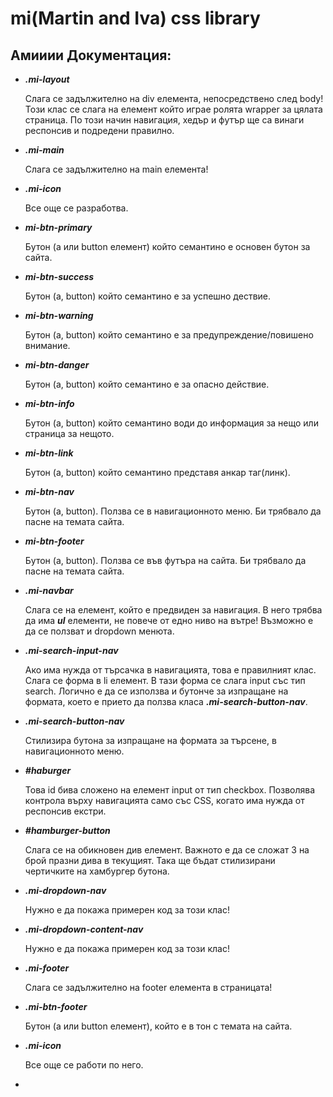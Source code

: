 <h1>mi(Martin and Iva) css library</h1>

<h2>Амииии Документация:</h2>

<ul>
  
  <li>
    <b><i>.mi-layout</i></b><p>Слага се задължително на div елемента, непосредствено след body! Този клас се слага на елемент който играе ролята wrapper за цялата страница. По този начин навигация, хедър и футър ще са винаги респонсив и подредени правилно.</p>
  </li>

  <li>
    <b><i>.mi-main</i></b><p>Слага се задължително на main елемента!</p>
  </li>

  <li>
    <b><i>.mi-icon</i></b><p>Все още се разработва.</p>
  </li>

  <li>
    <b><i>mi-btn-primary</i></b><p>Бутон (a или button елемент) който семантино е основен бутон за сайта.</p>
  </li>

  <li>
    <b><i>mi-btn-success</i></b><p>Бутон (a, button) който семантино е за успешно дествие.</p>
  </li>

  <li>
    <b><i>mi-btn-warning</i></b><p>Бутон (a, button) който семантино е за предупреждение/повишено внимание.</p>
  </li>

  <li>
    <b><i>mi-btn-danger</i></b><p>Бутон (a, button) който семантино е за опасно действие.</p>
  </li>

  <li>
    <b><i>mi-btn-info</i></b><p>Бутон (a, button) който семантино води до информация за нещо или страница за нещото.</p>
  </li>

  <li>
    <b><i>mi-btn-link</i></b><p>Бутон (a, button) който семантино представя анкар таг(линк).</p>
  </li>

  <li>
    <b><i>mi-btn-nav</i></b><p>Бутон (a, button). Ползва се в навигационното меню. Би трябвало да пасне на темата сайта.</p>
  </li>

  <li>
    <b><i>mi-btn-footer</i></b><p>Бутон (a, button). Ползва се във футъра на сайта. Би трябвало да пасне на темата сайта.</p>
  </li>

  <li>
    <b><i>.mi-navbar</i></b><p>Слага се на елемент, който е предвиден за навигация. В него трябва да има <b><i>ul</i></b> елементи, не повече от едно ниво на вътре! Възможно е да се ползват и dropdown менюта.</p>
  </li>

  <li>
    <b><i>.mi-search-input-nav</i></b><p>Ако има нужда от търсачка в навигацията, това е правилният клас. Слага се форма в li елемент. В тази форма се слага input със тип search. Логично е да се използва и бутонче за изпращане на формата, което е прието да ползва класа <b><i>.mi-search-button-nav</i></b>.</p>
  </li>

  <li>
    <b><i>.mi-search-button-nav</i></b><p>Стилизира бутона за изпращане на формата за търсене, в навигационното меню.</p>
  </li>

  <li>
    <b><i>#haburger</i></b><p>Това id бива сложено на елемент input от тип checkbox. Позволява контрола върху навигацията само със CSS, когато има нужда от респонсив екстри.</p>
  </li>

  <li>
    <b><i>#hamburger-button</i></b><p>Слага се на обикновен див елемент. Важното е да се сложат 3 на брой празни дива в текущият. Така ще бъдат стилизирани чертичките на хамбургер бутона.</p>
  </li>

  <li>
    <b><i>.mi-dropdown-nav</i></b><p>Нужно е да покажа примерен код за този клас!</p>
  </li>

  <li>
    <b><i>.mi-dropdown-content-nav</i></b><p>Нужно е да покажа примерен код за този клас!</p>
  </li>

  <li>
    <b><i>.mi-footer</i></b><p>Слага се задължително на footer елемента в страницата!</p>
  </li>

  <li>
    <b><i>.mi-btn-footer</i></b><p>Бутон (a или button елемент), който е в тон с темата на сайта.</p>
  </li>

  <li>
    <b><i>.mi-icon</i></b><p>Все още се работи по него.</p>
  </li>

  <li>
    <b><i></i></b><p></p>
  </li>

</ul>





<!-- 
.mi-gap-?-for-desktop
.mi-gap-?-for-notebook
.mi-gap-?-for-tablet
.mi-gap-?-for-mobile
  ? = от 0 до 5

.mi-column-for-desktop,
.mi-columns-2-for-desktop,
.mi-columns-3-for-desktop,
.mi-columns-4-for-desktop,
.mi-columns-5-for-desktop,
.mi-columns-6-for-desktop,
.mi-columns-7-for-desktop,
.mi-columns-8-for-desktop,
.mi-columns-9-for-desktop,
.mi-columns-10-for-desktop,
.mi-columns-11-for-desktop,
.mi-columns-12-for-desktop,
.mi-row-for-desktop,
.mi-rows-2-for-desktop,
.mi-rows-3-for-desktop,
.mi-rows-4-for-desktop,
.mi-rows-5-for-desktop,
.mi-rows-6-for-desktop,
.mi-rows-7-for-desktop,
.mi-rows-8-for-desktop,
.mi-rows-9-for-desktop,
.mi-rows-10-for-desktop,
.mi-column-for-notebook,
.mi-columns-2-for-notebook,
.mi-columns-3-for-notebook,
.mi-columns-4-for-notebook,
.mi-columns-5-for-notebook,
.mi-columns-6-for-notebook,
.mi-columns-7-for-notebook,
.mi-columns-8-for-notebook,
.mi-columns-9-for-notebook,
.mi-columns-10-for-notebook,
.mi-columns-11-for-notebook,
.mi-columns-12-for-notebook,
.mi-row-for-notebook,
.mi-rows-2-for-notebook,
.mi-rows-3-for-notebook,
.mi-rows-4-for-notebook,
.mi-rows-5-for-notebook,
.mi-rows-6-for-notebook,
.mi-rows-7-for-notebook,
.mi-rows-8-for-notebook,
.mi-rows-9-for-notebook,
.mi-rows-10-for-notebook,
.mi-column-for-tablet,
.mi-columns-2-for-tablet,
.mi-columns-3-for-tablet,
.mi-columns-4-for-tablet,
.mi-columns-5-for-tablet,
.mi-columns-6-for-tablet,
.mi-columns-7-for-tablet,
.mi-columns-8-for-tablet,
.mi-columns-9-for-tablet,
.mi-columns-10-for-tablet,
.mi-columns-11-for-tablet,
.mi-columns-12-for-tablet,
.mi-row-for-tablet,
.mi-rows-2-for-tablet,
.mi-rows-3-for-tablet,
.mi-rows-4-for-tablet,
.mi-rows-5-for-tablet,
.mi-rows-6-for-tablet,
.mi-rows-7-for-tablet,
.mi-rows-8-for-tablet,
.mi-rows-9-for-tablet,
.mi-rows-10-for-tablet,
.mi-column-for-mobile,
.mi-columns-2-for-mobile,
.mi-columns-3-for-mobile,
.mi-columns-4-for-mobile,
.mi-columns-5-for-mobile,
.mi-columns-6-for-mobile,
.mi-columns-7-for-mobile,
.mi-columns-8-for-mobile,
.mi-columns-9-for-mobile,
.mi-columns-10-for-mobile,
.mi-columns-11-for-mobile,
.mi-columns-12-for-mobile,
.mi-row-for-mobile,
.mi-rows-2-for-mobile,
.mi-rows-3-for-mobile,
.mi-rows-4-for-mobile,
.mi-rows-5-for-mobile,
.mi-rows-6-for-mobile,
.mi-rows-7-for-mobile,
.mi-rows-8-for-mobile,
.mi-rows-9-for-mobile,
.mi-rows-10-for-mobile
 -->
